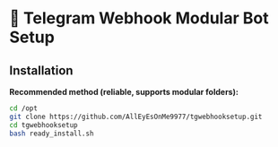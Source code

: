 # 🚀 Telegram Webhook Modular Bot Setup

## Installation

**Recommended method (reliable, supports modular folders):**

```bash
cd /opt
git clone https://github.com/AllEyEsOnMe9977/tgwebhooksetup.git
cd tgwebhooksetup
bash ready_install.sh
